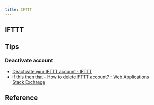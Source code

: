 ```yaml
---
title: IFTTT
---
```


## IFTTT


## Tips

### Deactivate account
* [Deactivate your IFTTT account - IFTTT](https://ifttt.com/settings/deactivate)
* [if this then that - How to delete IFTTT account? - Web Applications Stack Exchange](https://webapps.stackexchange.com/questions/36311/how-to-delete-ifttt-account)


## Reference
